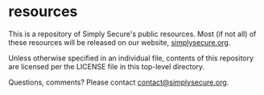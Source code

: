 # resources

This is a repository of Simply Secure's public resources. Most (if not all) of these resources will be released on our website, <a href="https://simplysecure.org">simplysecure.org</a>. 

Unless otherwise specified in an individual file, contents of this repository are licensed per the LICENSE file in this top-level directory. 

Questions, comments? Please contact contact@simplysecure.org. 
